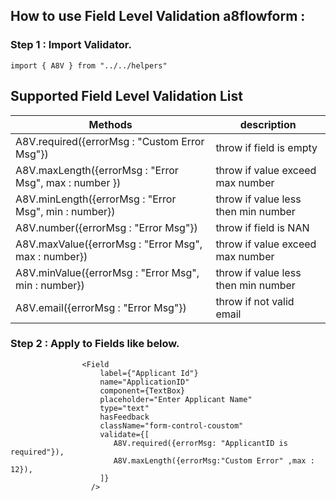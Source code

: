 ## How to use Field Level Validation a8flowform :

### Step 1 : Import Validator.

`import { A8V } from "../../helpers"`

## Supported Field Level Validation List

| Methods                                                | description                         |
| ------------------------------------------------------ | ----------------------------------- |
| A8V.required({errorMsg : "Custom Error Msg"})          | throw if field is empty             |
| A8V.maxLength({errorMsg : "Error Msg", max : number }) | throw if value exceed max number    |
| A8V.minLength({errorMsg : "Error Msg", min : number})  | throw if value less then min number |
| A8V.number({errorMsg : "Error Msg"})                   | throw if field is NAN               |
| A8V.maxValue({errorMsg : "Error Msg", max : number})   | throw if value exceed max number    |
| A8V.minValue({errorMsg : "Error Msg", min : number})   | throw if value less then min number |
| A8V.email({errorMsg : "Error Msg"})                    | throw if not valid email            |

### Step 2 : Apply to Fields like below.

```
                <Field
                    label={"Applicant Id"}
                    name="ApplicationID"
                    component={TextBox}
                    placeholder="Enter Applicant Name"
                    type="text"
                    hasFeedback
                    className="form-control-coustom"
                    validate={[
                       A8V.required({errorMsg: "ApplicantID is required"}),
                       A8V.maxLength({errorMsg:"Custom Error" ,max : 12}),
                    ]}
                  />
```
